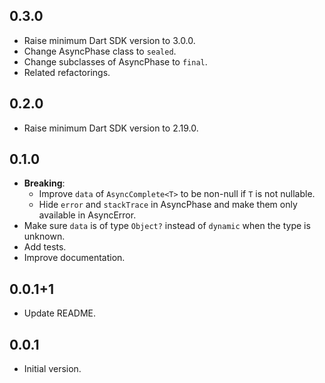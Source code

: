 ## 0.3.0

- Raise minimum Dart SDK version to 3.0.0.
- Change AsyncPhase class to `sealed`.
- Change subclasses of AsyncPhase to `final`.
- Related refactorings.

## 0.2.0

- Raise minimum Dart SDK version to 2.19.0.

## 0.1.0

- **Breaking**:
    - Improve `data` of `AsyncComplete<T>` to be non-null if `T` is not nullable.
    - Hide `error` and `stackTrace` in AsyncPhase and make them only available
      in AsyncError. 
- Make sure `data` is of type `Object?` instead of `dynamic` when the type is unknown.
- Add tests.
- Improve documentation.

## 0.0.1+1

- Update README.

## 0.0.1

- Initial version.
